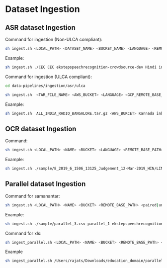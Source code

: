 # Dataset Ingestion

## ASR dataset Ingestion

Command for ingestion (Non-ULCA compliant):

```sh
sh ingest.sh <LOCAL_PATH> <DATASET_NAME> <BUCKET_NAME> <LANGUAGE> <REMOTE_BASE_PATH> <paired|unpaired> <CONNECTION_URL>
 ```

Example:

```sh
sh ingest.sh ./CEC CEC ekstepspeechrecognition-crowdsource-dev Hindi inbound/asr paired postgres://username:password@host:port/dbname
```

Command for ingestion (ULCA compliant):

```sh
cd data-pipelines/ingestion/asr/ulca
```

```sh
sh ingest.sh  <TAR_FILE_NAME> <AWS_BUCKET> <LANGUAGE> <GCP_REMOTE_BASE_PATH> paired $db_url $ulca_dataset_path
```

Example:

```sh
sh ingest.sh  ALL_INDIA_RADIO_BANGALORE.tar.gz <AWS_BUKCET> Kannada inbound/asr paired $db_url gs://<GCP_BUCKET>/data/audiotospeech/integration/publish/kannada
```

## OCR dataset Ingestion

Command:

```sh
sh ingest.sh <LOCAL_PATH> <NAME> <BUCKET> <LANGUAGE> <REMOTE_BASE_PATH> <paired|unpaired> <CONNECTION_URL>
```

Example:

```sh
sh ingest.sh ./sample/8_2019_6_1506_13125_Judgement_12-Mar-2019_HIN/LINE 8_2019_6_1506_13125_Judgement_12-Mar-2019_HIN ekstepspeechrecognition-crowdsource-dev Hindi inbound/ocr unpaired postgres://username:password@host:port/dbname
```

## Parallel dataset Ingestion

Command for samanantar:

```sh
sh ingest.sh <LOCAL_PATH> <NAME> <BUCKET> <REMOTE_BASE_PATH> <paired|unpaired> <CONNECTION_URL> <PAIRS>
```

Example:

```sh
sh ingest.sh ./sample/parallel_3.csv parallel_1 ekstepspeechrecognition-crowdsource-dev inbound/parallel paired postgres://username:password@host:port/dbname '{"English-Malayalam":"1-10","English-Hindi":"1-10"}'
```

Command for xls:

```sh
sh ingest_parallel.sh <LOCAL_PATH> <NAME> <BUCKET> <REMOTE_BASE_PATh> <paired|unpaired> <CONNECTION_URL> <pair> <profanity_check_required> <format:xlsx|csv>

```
Example
```sh
sh ingest_parallel.sh /Users/rajats/Downloads/education_domain/parallel/xlsx/parallel_en_pa.xlsx en_pa_edu $bucket inbound/parallel paired $db_url 'English:Punjabi' 'false' 'xlsx'
```
